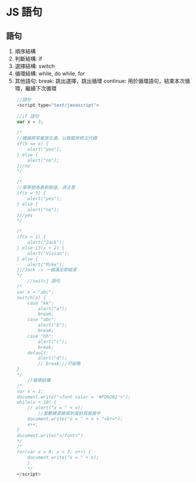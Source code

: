 # JS 語句
## 語句
1. 順序結構
2. 判斷結構: if
3. 選擇結構: switch
4. 循環結構: while, do while, for
5. 其他語句: break: 跳出選擇，跳出循環
            continue: 用於循環語句，結束本次循環，繼續下次循環
```javascript
    //語句
	<script type="text/javascript">
	
	//if 語句
	var x = 3;
	
	/*
	//建議將常量放左邊，以報錯來修正代碼
	if(5 == x) {
		alert("yes");
	} else {
		alert("no");
	}//no
	*/

	/*
	//單等號為重新赋值，須注意
	if(x = 5) {
		alert("yes");
	} else {
		alert("no");
	}//yes
	*/

	/*
	if(x > 1) {
		alert("Jack");
	} else if(x > 2) {
		alert("Vivian");
	} else {
		alert("Mike");
	}//Jack -> 一個滿足即結束
	*/
		//switcj 語句
	/*
	var x = "abc";
	switch(x) {
		case "kk":
			alert("a");
			break;
		case "abc":
			alert("b");
			break;
		case "hh":
			alert("c");
			break;
		default:
			alert("d");
			// break;//可省略
	}
	*/
		//循環結構
	/*
	var x = 1;
	document.write("<font color = '#FD0202'>");
	while(x < 10) {
		// alert("x = " + x);
			//當數據直接寫到當前頁面當中
		document.write("x = " + x + "<br>");
		x++;
	}
	document.write("</font>")
	*/
	/*
	for(var x = 0; x < 3; x++) {
		document.write("x = " + x);
		}
		*/
	</script>
```


